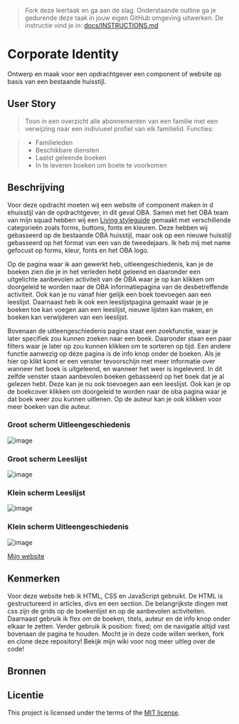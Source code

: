 > _Fork_ deze leertaak en ga aan de slag. 
Onderstaande outline ga je gedurende deze taak in jouw eigen GitHub omgeving uitwerken. 
De instructie vind je in: [docs/INSTRUCTIONS.md](docs/INSTRUCTIONS.md)

# Corporate Identity
<!-- Geef je project een titel en schrijf in één zin wat het is -->
Ontwerp en maak voor een opdrachtgever een component of website op basis van een bestaande huisstijl.

## User Story
> Toon in een overzicht alle abonnementen van een familie met een verwijzing naar een indiviueel profiel van elk familielid.
> Functies:

> * Familieleden
> * Beschikbare diensten
> * Laatst geleende boeken
> * In te leveren boeken om boete te voorkomen

## Beschrijving
<!-- In de Beschrijving staat hoe je project er uit ziet, hoe het werkt en wat je er mee kan. -->
Voor deze opdracht moeten wij een website of component maken in d ehuisstijl van de opdrachtgever, in dit geval OBA. 
Samen met het OBA team van mijn squad hebben wij een [Living styleguide](https://yujing-student.github.io/look-and-feel-living-styleguide/) gemaakt met verschillende categorieën zoals forms, buttons, fonts en kleuren. Deze hebben wij gebasseerd op de bestaande OBA huisstijl, maar ook op een nieuwe huisstijl gebasseerd op het format van een van de tweedejaars. Ik heb mij met name gefocust op forms, kleur, fonts en het OBA logo.

Op de pagina waar ik aan gewerkt heb, uitleengeschiedenis, kan je de boeken zien die je in het verleden hebt geleend en daaronder een uitgelichte aanbevolen activiteit van de OBA waar je op kan klikken om doorgeleid te worden naar de OBA informatiepagina van de desbetreffende activiteit. Ook kan je nu vanaf hier gelijk een boek toevoegen aan een leeslijst. 
Daarnaast heb ik ook een leeslijstpagina gemaakt waar je je boeken toe kan voegen aan een leeslijst, nieuwe lijsten kan maken, en boeken kan verwijderen van een leeslijst.

Bovenaan de uitleengeschiedenis pagina staat een zoekfunctie, waar je later specifiek zou kunnen zoeken naar een boek. Daaronder staan een paar filters waar je later op zou kunnen klikken om te sorteren op tijd. Een andere functie aanwezig op deze pagina is de info knop onder de boeken. Als je hier op klikt komt er een venster tevoorschijn met meer informatie over wanneer het boek is uitgeleend, en wanneer het weer is ingeleverd. In dit zelfde venster staan aanbevolen boeken gebasseerd op het boek dat je al gelezen hebt. Deze kan je nu ook toevoegen aan een leeslijst. Ook kan je op de boekcover klikken om doorgeleid te worden naar de oba pagina waar je dat boek weer zou kunnen uitlenen. Op de auteur kan je ook klikken voor meer boeken van die auteur.


<!-- Voeg een mooie poster visual toe 📸 -->

### Groot scherm Uitleengeschiedenis

![image](https://github.com/Annevd/look-and-feel-corporate-identity/assets/144004647/2e1c4e0e-5cf6-459f-bb66-831badc8645f)

### Groot scherm Leeslijst

![image](https://github.com/Annevd/look-and-feel-corporate-identity/assets/144004647/ddf20118-35d1-4043-954b-994ecc61b5bf)

### Klein scherm Leeslijst

![image](https://github.com/Annevd/look-and-feel-corporate-identity/assets/144004647/281da510-1b37-483f-8e8f-b199b37c0fa6)

### Klein scherm Uitleengeschiedenis

![image](https://github.com/Annevd/look-and-feel-corporate-identity/assets/144004647/3c093862-fb42-4d5b-b95e-ab95e2a0fd1b)

<!-- Voeg een link toe naar Github Pages 🌐-->

[Mijn website](https://annevd.github.io/look-and-feel-corporate-identity/)

## Kenmerken
<!-- Bij Kenmerken staat welke technieken zijn gebruikt en hoe. Wat is de HTML structuur? Wat zijn de belangrijkste dingen in CSS? Wat is er met Javascript gedaan en hoe? Misschien heb je een framwork of library gebruikt? -->

Voor deze website heb ik HTML, CSS en JavaScript gebruikt. De HTML is gestructureerd in articles, divs en een section. De belangrijkste dingen met css zijn de grids op de boekenlijst en op de aanbevolen activiteiten. Daarnaast gebruik ik flex om de boeken, titels, auteur en de info knop onder elkaar te zetten. Verder gebruik ik position: fixed; om de navigatie altijd vast bovenaan de pagina te houden. Mocht je in deze code willen werken, fork en clone deze repository! Bekijk mijn wiki voor nog meer uitleg over de code!

## Bronnen

## Licentie

This project is licensed under the terms of the [MIT license](./LICENSE).
